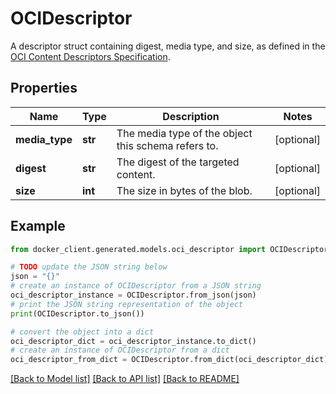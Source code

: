 # OCIDescriptor

A descriptor struct containing digest, media type, and size, as defined in the [OCI Content Descriptors Specification](https://github.com/opencontainers/image-spec/blob/v1.0.1/descriptor.md). 

## Properties

Name | Type | Description | Notes
------------ | ------------- | ------------- | -------------
**media_type** | **str** | The media type of the object this schema refers to.  | [optional] 
**digest** | **str** | The digest of the targeted content.  | [optional] 
**size** | **int** | The size in bytes of the blob.  | [optional] 

## Example

```python
from docker_client.generated.models.oci_descriptor import OCIDescriptor

# TODO update the JSON string below
json = "{}"
# create an instance of OCIDescriptor from a JSON string
oci_descriptor_instance = OCIDescriptor.from_json(json)
# print the JSON string representation of the object
print(OCIDescriptor.to_json())

# convert the object into a dict
oci_descriptor_dict = oci_descriptor_instance.to_dict()
# create an instance of OCIDescriptor from a dict
oci_descriptor_from_dict = OCIDescriptor.from_dict(oci_descriptor_dict)
```
[[Back to Model list]](../README.md#documentation-for-models) [[Back to API list]](../README.md#documentation-for-api-endpoints) [[Back to README]](../README.md)



